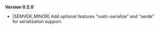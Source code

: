 **Version 0.2.0**
 - [SEMVER_MINOR] Add optional features "rustc-serialize" and "serde" for serialization support.

